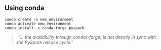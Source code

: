 
## Using conda
```shell
conda create -n new_environment
conda activate new_environment
conda install -c conda-forge pyspark
```
> *"... the availability through conda(-forge) is not directly in sync with the PySpark release cycle."*
